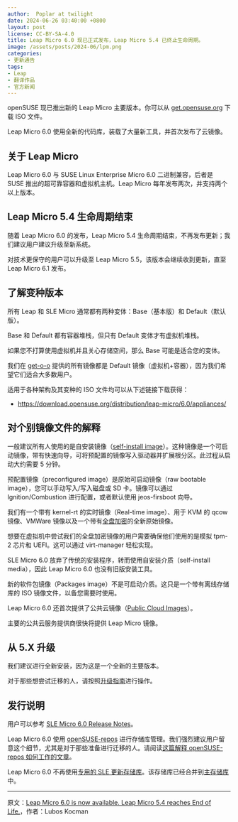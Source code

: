 ```yaml
---
author:  Poplar at twilight
date: 2024-06-26 03:40:00 +0800
layout: post
license: CC-BY-SA-4.0
title: Leap Micro 6.0 现已正式发布，Leap Micro 5.4 已终止生命周期。
image: /assets/posts/2024-06/lpm.png
categories:
- 更新通告
tags:
- Leap
- 翻译作品
- 官方新闻
---
```


openSUSE 现已推出新的 Leap Micro 主要版本。你可以从 [get.opensuse.org] 下载 ISO 文件。

[get.opensuse.org]: https://get.opensuse.org/leapmicro/6.0/

Leap Micro 6.0 使用全新的代码库，装载了大量新工具，并首次发布了云镜像。

## 关于 Leap Micro

Leap Micro 6.0 与 SUSE Linux Enterprise Micro 6.0 二进制兼容，后者是 SUSE 推出的超可靠容器和虚拟机主机。Leap Micro 每年发布两次，并支持两个以上版本。

## Leap Micro 5.4 生命周期结束

随着 Leap Micro 6.0 的发布，Leap Micro 5.4 生命周期结束，不再发布更新；我们建议用户建议升级至新系统。

对技术更保守的用户可以升级至 Leap Micro 5.5，该版本会继续收到更新，直至 Leap Micro 6.1 发布。

## 了解变种版本

所有 Leap 和 SLE Micro 通常都有两种变体：Base（基本版）和 Default（默认版）。

Base 和 Default 都有容器堆栈，但只有 Default 变体才有虚拟机堆栈。

如果您不打算使用虚拟机并且关心存储空间，那么 Base 可能是适合您的变体。

我们在 [get-o-o] 提供的所有镜像都是 Default 镜像（虚拟机+容器），因为我们希望它们适合大多数用户。

[get-o-o]: https://get.opensuse.org/leapmicro/6.0/

适用于各种架构及其变种的 ISO 文件均可以从下述链接下载获得：

- <https://download.opensuse.org/distribution/leap-micro/6.0/appliances/>

## 对个别镜像文件的解释

一般建议所有人使用的是自安装镜像（[self-install image]）。这种镜像是一个可启动镜像，带有快速向导，可将预配置的镜像写入驱动器并扩展根分区。此过程从启动大约需要 5 分钟。

[self-install image]: https://www.youtube.com/watch?v=j8kWT7HSjbw

预配置镜像（preconfigured image）是原始可启动镜像（raw bootable image），您可以手动写入/写入磁盘或 SD 卡。镜像可以通过 Ignition/Combustion 进行配置，或者默认使用 jeos-firsboot 向导。

我们有一个带有 kernel-rt 的实时镜像（Real-time image）、用于 KVM 的 qcow 镜像、VMWare 镜像以及一个带有[全盘加密]的全新原始镜像。

[全盘加密]: https://www.youtube.com/watch?v=Zd0kLDQsz88

想要在虚拟机中尝试我们的全盘加密镜像的用户需要确保他们使用的是模拟 tpm-2 芯片和 UEFI。这可以通过 virt-manager 轻松实现。

SLE Micro 6.0 放弃了传统的安装程序，转而使用自安装介质（self-install media），因此 Leap Micro 6.0 也没有旧版安装工具。

新的软件包镜像（Packages image）不是可启动介质。这只是一个带有离线存储库的 ISO 镜像文件，以备您需要时使用。

Leap Micro 6.0 还首次提供了公共云镜像（[Public Cloud Images]）。

[Public Cloud Images]: https://build.opensuse.org/project/show/Cloud:Images:LeapMicro_6.0

主要的公共云服务提供商很快将提供 Leap Micro 镜像。

## 从 5.X 升级

我们建议进行全新安装，因为这是一个全新的主要版本。

对于那些想尝试迁移的人，请按照[升级指南]进行操作。

[升级指南]: https://en.opensuse.org/SDB:System_upgrade_to_LeapMicro_6.0

## 发行说明

用户可以参考 [SLE Micro 6.0 Release Notes]。

[SLE Micro 6.0 Release Notes]: https://www.suse.com/releasenotes/x86_64/SL-Micro/6.0/index.html

Leap Micro 6.0 使用 [openSUSE-repos] 进行存储库管理。我们强烈建议用户留意这个细节，尤其是对于那些准备进行迁移的人。请阅读[这篇解释 openSUSE-repos 如何工作的文章]。

[openSUSE-repos]: https://github.com/openSUSE/openSUSE-repos
[这篇解释 openSUSE-repos 如何工作的文章]: https://news.opensuse.org/2023/07/31/try-out-cdn-with-opensuse-repos/

Leap Micro 6.0 不再使用[专用的 SLE 更新存储库]。该存储库已经合并到[主存储库]中。

[专用的 SLE 更新存储库]: https://github.com/openSUSE/openSUSE-repos/blob/main/opensuse-leap-micro5-repoindex.xml
[主存储库]: https://github.com/openSUSE/openSUSE-repos/blob/main/opensuse-leap-micro6-repoindex.xml

----

原文：[Leap Micro 6.0 is now available. Leap Micro 5.4 reaches End of Life.](https://news.opensuse.org/2024/06/25/leap-micro-60-availability/)，作者：Lubos Kocman